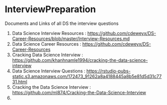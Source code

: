 # InterviewPreparation
Documents and Links of all DS the interview questions

1. Data Science Interview Resources : https://github.com/cdeweyx/DS-Career-Resources/blob/master/Interview-Resources.md
2. Data Science Career Resources : https://github.com/cdeweyx/DS-Career-Resources
3. Cracking Data Science Interview : https://github.com/khanhnamle1994/cracking-the-data-science-interview
4. Data Science Interview Questions : https://rstudio-pubs-static.s3.amazonaws.com/172473_91262a8a4188445a8b5e81d5d31c7731.html
5. Cracking the Data Science Interview : https://github.com/ml874/Cracking-the-Data-Science-Interview
6. 

